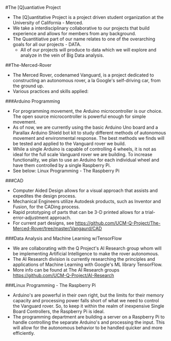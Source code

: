 #The [Q]uantiative Project
  * The [Q]uantitative Project is a project driven student organization at the University of California - Merced.
  * We take a interdisciplinary collaborative to our projects that build experience and allows for members from any background.
  * The Quantitiative part of our name relates to one of the overarching goals for all our projects - DATA.
    - All of our projects will produce to data which we will explore and analyze in the vein of Big Data analysis.

##The-Merced-Rover
 * The Merced Rover, codenamed Vanguard, is a project dedicated to constructing an autonomous rover, a la Google's self-driving car, from the ground up.
 * Various practices and skills applied:
 
  ###Arduino Programming
   * For programming movement, the Arduino microcontroller is our choice. The open source microcontroller is powerful enough for simple movement.
   * As of now, we are currently using the basic Arduino Uno board and a Parallax Arduino Shield bot kit to study different methods of autonomous movement and environmental response. The best methods we finds will be tested and applied to the Vanguard rover we build.
   * While a single Arduino is capable of controlling 4 wheels, it is not as ideal for the full scale Vanguard rover we are building. To increase functionality, we plan to use an Arduino for each individual wheel and have them controlled by a single Raspberry Pi. 
   * See below: Linux Programming - The Raspberry Pi

  ###CAD
   * Computer Aided Design allows for a visual approach that assists and expedites the design process.
   * Mechanical Engineers utilize Autodesk products, such as Inventor and Fusion, for the CADing process.
   * Rapid prototyping of parts that can be 3-D printed allows for a trial-error-adjustment approach.
   * For current part designs, see https://github.com/UCM-Q-Project/The-Merced-Rover/tree/master/Vangaurd/CAD

  ###Data Analysis and Machine Learning w/TensorFlow
   * We are collaborating with the Q Project's AI Research group whom will be implementing Artificial Intelligence to make the rover autonomous.
   * The AI Research division is currently researching the principles and applications of Machine Learning with Google's ML library TensorFlow.
   * More info can be found at The AI Research groups https://github.com/UCM-Q-Project/AI-Research
   
  ###Linux Programming - The Raspberry Pi
   * Arduino's are powerful in their own right, but the limits for their memory capacity and processing power falls short of what we need to control the Vanguard rover. So, to keep it within the realm of inexpensive Single Board Controllers, the Raspberry Pi is ideal.
   * The programming department are building a server on a Raspberry Pi to handle controlling the separate Arduino's and processing the input. This will allow for the autonomous behavior to be handled quicker and more efficiently.
